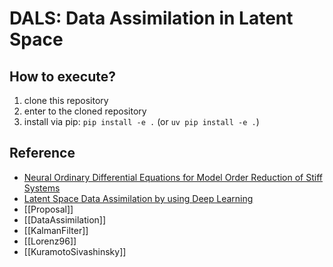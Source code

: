 # DALS: Data Assimilation in Latent Space


## How to execute?
1. clone this repository
2. enter to the cloned repository
3. install via pip: `pip install -e .` (or `uv pip install -e .`)

## Reference
- [Neural Ordinary Differential Equations for Model Order Reduction of Stiff Systems](https://www.arxiv.org/abs/2408.06073)
- [Latent Space Data Assimilation by using Deep Learning](https://rmets.onlinelibrary.wiley.com/doi/full/10.1002/qj.4153)
- [[Proposal]]
- [[DataAssimilation]]
- [[KalmanFilter]]
- [[Lorenz96]]
- [[KuramotoSivashinsky]]